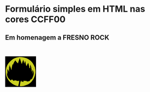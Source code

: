 # Formulário simples em HTML nas cores CCFF00

## Em homenagem a FRESNO ROCK

## <img src="./img/logo_fresno_ccff00.png" alt="" style="align-self:center; margin-top:20px; width: 100px;">
